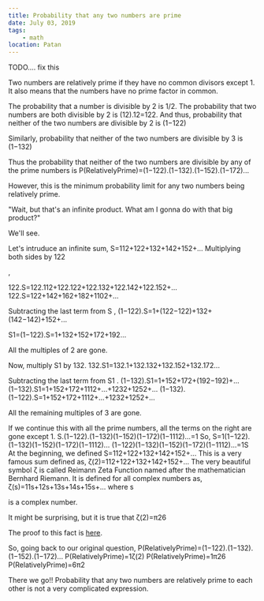 ```yaml
---
title: Probability that any two numbers are prime
date: July 03, 2019
tags:
    - math
location: Patan
---
```


TODO.... fix this


Two numbers are relatively prime if they have no common divisors except 1. It also means that the numbers have no prime factor in common.

The probability that a number is divisible by 2
is 1/2.
The probability that two numbers are both divisible by 2 is (12).12=122. And thus, probability that neither of the two numbers are divisible by 2 is (1−122)

Similarly, probability that neither of the two numbers are divisible by 3
is (1−132)

Thus the probability that neither of the two numbers are divisible by any of the prime numbers is P(RelativelyPrime)=(1−122).(1−132).(1−152).(1−172)...

However, this is the minimum probability limit for any two numbers being relatively prime.

"Wait, but that's an infinite product. What am I gonna do with that big product?"

We'll see.

Let's intruduce an infinite sum, S=112+122+132+142+152+...
Multiplying both sides by 122

,

122.S=122.112+122.122+122.132+122.142+122.152+...
122.S=122+142+162+182+1102+...

Subtracting the last term from S
, (1−122).S=1+(122−122)+132+(142−142)+152+...

S1=(1−122).S=1+132+152+172+192...

All the multiples of 2 are gone.

Now, multiply S1
by 132. 132.S1=132.1+132.132+132.152+132.172...

Subtracting the last term from S1
. (1−132).S1=1+152+172+(192−192)+... (1−132).S1=1+152+172+1112+...+1232+1252+... (1−132).(1−122).S=1+152+172+1112+...+1232+1252+...

All the remaining multiples of 3 are gone.

If we continue this with all the prime numbers, all the terms on the right are gone except 1. S.(1−122).(1−132)(1−152)(1−172)(1−1112)...=1
So, S=1(1−122).(1−132)(1−152)(1−172)(1−1112)... (1−122)(1−132)(1−152)(1−172)(1−1112)...=1S At the beginning, we defined S=112+122+132+142+152+... This is a very famous sum defined as, ζ(2)=112+122+132+142+152+... The very beautiful symbol ζ is called Reimann Zeta Function named after the mathematician Bernhard Riemann. It is defined for all complex numbers as, ζ(s)=11s+12s+13s+14s+15s+... where s

is a complex number.

It might be surprising, but it is true that ζ(2)=π26

The proof to this fact is [here](https://bewakes.com/posts/zeta-of-2-is-pi-squared-by-6/).

So, going back to our original question, P(RelativelyPrime)=(1−122).(1−132).(1−152).(1−172)...
P(RelativelyPrime)=1ζ(2) P(RelativelyPrime)=1π26 P(RelativelyPrime)=6π2

There we go!! Probability that any two numbers are relatively prime to each other is not a very complicated expression.
